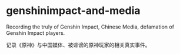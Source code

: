 # genshinimpact-and-media
Recording the truly of Genshin Impact, Chinese Media, defamation of Genshin Impact players.

记录《原神》与中国媒体、被诽谤的原神玩家的相关真实事件。
